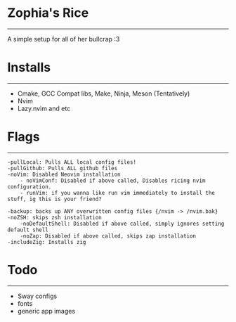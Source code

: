 # Zophia's Rice

---

A simple setup for all of her bullcrap :3

# Installs

---

- Cmake, GCC Compat libs, Make, Ninja, Meson (Tentatively)
- Nvim
- Lazy.nvim and etc



# Flags

---

```
-pullLocal: Pulls ALL local config files!
-pullGithub: Pulls ALL github files
-noVim: Disabled Neovim installation
    - noVimConf: Disabled if above called, Disables ricing nvim configuration.
    - runVim: if you wanna like run vim immediately to install the stuff, ig this is your friend?
    
-backup: backs up ANY overwritten config files {/nvim -> /nvim.bak}
-noZSH: skips zsh installation
    -noDefaultShell: Disabled if above called, simply ignores setting default shell
    -noZap: Disabled if above called, skips zap installation
-includeZig: Installs zig
```

# Todo

---

- Sway configs
- fonts
- generic app images
